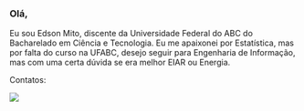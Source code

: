 ### Olá,

Eu sou Edson Mito, discente da Universidade Federal do ABC do Bacharelado em Ciência e Tecnologia. Eu me apaixonei por Estatística, mas por falta do curso na UFABC, desejo seguir para Engenharia de Informação, mas com uma certa dúvida se era melhor EIAR ou Energia.

Contatos:

<a href="https://www.linkedin.com/in/edsonmito/"><img src="https://img.shields.io/badge/LinkedIn-0077B5?style=for-the-badge&logo=linkedin&logoColor=white" /></a>

